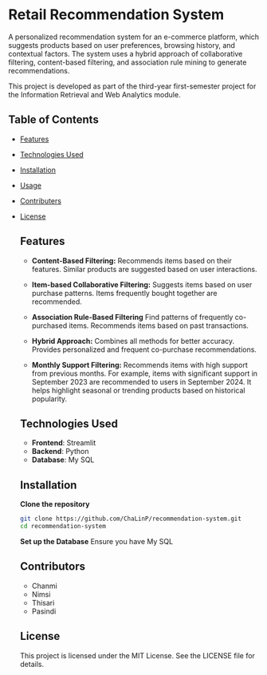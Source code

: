 # Retail Recommendation System

A personalized recommendation system for an e-commerce platform, which suggests products based on user preferences, browsing history, and contextual factors. The system uses a hybrid approach of collaborative filtering, content-based filtering, and association rule mining to generate recommendations.

This project is developed as part of the third-year first-semester project for the Information Retrieval and Web Analytics module.

## Table of Contents

- [Features](#features)
- [Technologies Used](#technologies-used)
- [Installation](#installation)
- [Usage](#usage)
- [Contributers](#contributers)
- [License](#license)

  ## Features

  - **Content-Based Filtering:**
     Recommends items based on their features.
     Similar products are suggested based on user interactions.
  
  - **Item-based Collaborative Filtering:**
     Suggests items based on user purchase patterns.
     Items frequently bought together are recommended.
  
  - **Association Rule-Based Filtering**
     Find patterns of frequently co-purchased items.
     Recommends items based on past transactions.
  
  - **Hybrid Approach:**
    Combines all methods for better accuracy.
    Provides personalized and frequent co-purchase recommendations.
  
  - **Monthly Support Filtering:**
    Recommends items with high support from previous months.
    For example, items with significant support in September 2023 are recommended to users in September 2024.
    It helps highlight seasonal or trending products based on historical popularity.

  ## Technologies Used

  - **Frontend**: Streamlit
  - **Backend**: Python
  - **Database**: My SQL

  ## Installation

  **Clone the repository**
  ```bash
  git clone https://github.com/ChaLinP/recommendation-system.git
  cd recommendation-system
  ```
  **Set up the Database**
  Ensure you have My SQL
  
 
  ## Contributors
  - Chanmi
  - Nimsi
  - Thisari
  - Pasindi
 
    
  ## License
  This project is licensed under the MIT License. See the LICENSE file for details.

  
